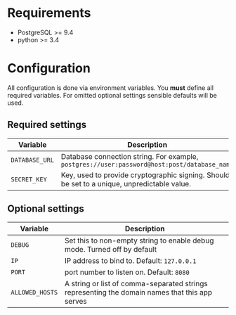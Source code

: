 Requirements
============

- PostgreSQL >= 9.4
- python >= 3.4


Configuration
=============

All configuration is done via environment variables. You **must** define all required variables. For omitted optional settings sensible defaults will be used.


Required settings
-----------------

| Variable          | Description
|-------------------|------------
| `DATABASE_URL`    | Database connection string. For example, `postgres://user:password@host:post/database_name`
| `SECRET_KEY`      | Key, used to provide cryptographic signing. Should be set to a unique, unpredictable value.



Optional settings
-----------------

| Variable          | Description
|-------------------|------------
| `DEBUG`           | Set this to non-empty string to enable debug mode. Turned off by default
| `IP`              | IP address to bind to. Default: `127.0.0.1`
| `PORT`            | port number to listen on. Default: `8080`
| `ALLOWED_HOSTS`   | A string or list of comma-separated strings representing the domain names that this app serves
